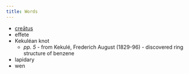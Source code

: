 ```yaml
--- 
title: Words
---
```


* [creātus](http://en.wiktionary.org/wiki/creatus)
* effete
* Kekuléan knot
  * *pp. 5* - from Kekulé, Frederich August (1829-96) - discovered ring structure of benzene
* lapidary
* wen